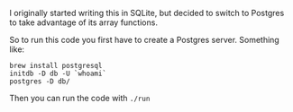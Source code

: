 I originally started writing this in SQLite, but decided to switch to Postgres to take advantage of its array functions.

So to run this code you first have to create a Postgres server. Something like:
```
brew install postgresql
initdb -D db -U `whoami`
postgres -D db/
```

Then you can run the code with `./run`
